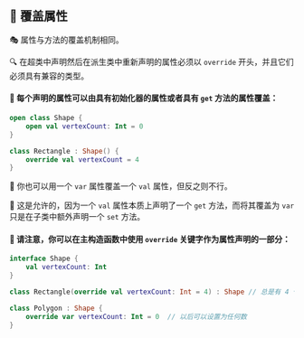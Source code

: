 ## 🌠 覆盖属性

🎭 属性与方法的覆盖机制相同。

🔍 在超类中声明然后在派生类中重新声明的属性必须以 `override` 开头，并且它们必须具有兼容的类型。

#### 🎨 每个声明的属性可以由具有初始化器的属性或者具有 `get` 方法的属性覆盖：

```kotlin
open class Shape {
    open val vertexCount: Int = 0
}

class Rectangle : Shape() {
    override val vertexCount = 4
}
```

🔄 你也可以用一个 `var` 属性覆盖一个 `val` 属性，但反之则不行。

🔁 这是允许的，因为一个 `val` 属性本质上声明了一个 `get` 方法，而将其覆盖为 `var` 只是在子类中额外声明一个 `set` 方法。

#### 🚀 请注意，你可以在主构造函数中使用 `override` 关键字作为属性声明的一部分：

```kotlin
interface Shape {
    val vertexCount: Int
}

class Rectangle(override val vertexCount: Int = 4) : Shape // 总是有 4 个顶点

class Polygon : Shape {
    override var vertexCount: Int = 0  // 以后可以设置为任何数
}
```
